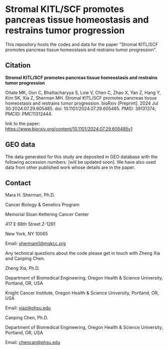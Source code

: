# Stromal KITL/SCF promotes pancreas tissue homeostasis and restrains tumor progression

This repository hosts the codes and data for the paper "Stromal KITL/SCF promotes pancreas tissue homeostasis and restrains tumor progression".

## Citation
**Stromal KITL/SCF promotes pancreas tissue homeostasis and restrains tumor progression**

Oñate MK, Oon C, Bhattacharyya S, Low V, Chen C, Zhao X, Yan Z, Hang Y, Kim SK, Xia Z, Sherman MH. Stromal KITL/SCF promotes pancreas tissue homeostasis and restrains tumor progression. bioRxiv [Preprint]. 2024 Jul 30:2024.07.29.605485. doi: 10.1101/2024.07.29.605485. PMID: 39131374; PMCID: PMC11312444.

link to the paper: https://www.biorxiv.org/content/10.1101/2024.07.29.605485v1

## GEO data

The data generated for this study are deposited in GEO database with the following accession numbers: [will be updated soon]. We have also used data from other published work whose details are in the paper.

## Contact

Mara H. Sherman, Ph.D.

Cancer Biology & Genetics Program

Memorial Sloan Kettering Cancer Center

417 E 68th Street Z-1261

New York, NY 10065

Email: shermam1@mskcc.org


Any technical questions about the code please get in touch with Zheng Xia and Canping Chen.


Zheng Xia, Ph.D. 

Department of Biomedical Engineering, Oregon Health & Science University, Portland, OR, USA

Knight Cancer Institute, Oregon Health & Science University, Portland, OR, USA

Email: xiaz@ohsu.edu



Canping Chen, Ph.D.  

Department of Biomedical Engineering, Oregon Health & Science University, Portland, OR, USA

Email: chencan@ohsu.edu

